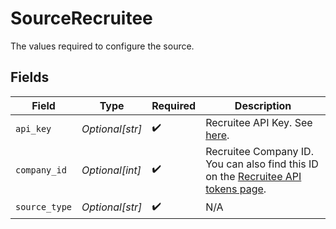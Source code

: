 # SourceRecruitee

The values required to configure the source.


## Fields

| Field                                                                                                                                           | Type                                                                                                                                            | Required                                                                                                                                        | Description                                                                                                                                     |
| ----------------------------------------------------------------------------------------------------------------------------------------------- | ----------------------------------------------------------------------------------------------------------------------------------------------- | ----------------------------------------------------------------------------------------------------------------------------------------------- | ----------------------------------------------------------------------------------------------------------------------------------------------- |
| `api_key`                                                                                                                                       | *Optional[str]*                                                                                                                                 | :heavy_check_mark:                                                                                                                              | Recruitee API Key. See <a href="https://docs.recruitee.com/reference/getting-started#generate-api-token">here</a>.                              |
| `company_id`                                                                                                                                    | *Optional[int]*                                                                                                                                 | :heavy_check_mark:                                                                                                                              | Recruitee Company ID. You can also find this ID on the <a href="https://app.recruitee.com/#/settings/api_tokens">Recruitee API tokens page</a>. |
| `source_type`                                                                                                                                   | *Optional[str]*                                                                                                                                 | :heavy_check_mark:                                                                                                                              | N/A                                                                                                                                             |